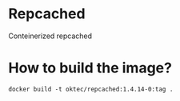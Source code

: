 # Repcached
Conteinerized repcached

# How to build the image?
``` docker build -t oktec/repcached:1.4.14-0:tag . ```
